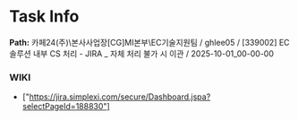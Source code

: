 # Task Info

**Path:** 카페24(주)\본사사업장\[CG]MI본부\EC기술지원팀 / ghlee05 / [339002] EC솔루션 내부 CS 처리 - JIRA _ 자체 처리 불가 시 이관 / 2025-10-01_00-00-00

### WIKI
- ["https://jira.simplexi.com/secure/Dashboard.jspa?selectPageId=188830"]

